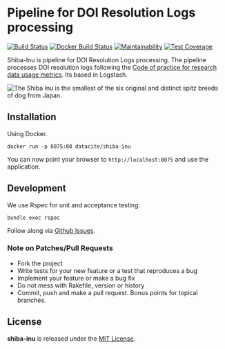 # Pipeline for DOI Resolution Logs processing

[![Build Status](https://travis-ci.org/datacite/shiba-inu.svg?branch=master)](https://travis-ci.org/datacite/shiba-inu) [![Docker Build Status](https://img.shields.io/docker/build/datacite/shiba-inu.svg)](https://hub.docker.com/r/datacite/shiba-inu/) [![Maintainability](https://api.codeclimate.com/v1/badges/a0d15834af2cdc24e22f/maintainability)](https://codeclimate.com/github/datacite/shiba-inu/maintainability) [![Test Coverage](https://api.codeclimate.com/v1/badges/a0d15834af2cdc24e22f/test_coverage)](https://codeclimate.com/github/datacite/shiba-inu/test_coverage)


Shiba-Inu is pipeline for DOI Resolution Logs processing. The pipeline processes DOI resolution logs following the [Code of practice for research data usage metrics](https://doi.org/10.7287/peerj.preprints.26505v1). Its based in Logstash.


![The Shiba Inu is the smallest of the six original and distinct spitz breeds of dog from Japan.]("http://i.dailymail.co.uk/i/pix/2014/07/02/1404315035597_wps_7_PIC_BY_SHINJIRO_ONO_CATER.jpg")


## Installation

Using Docker.

```
docker run -p 8075:80 datacite/shiba-inu
```

You can now point your browser to `http://localhost:8075` and use the application.


## Development

We use Rspec for unit and acceptance testing:

```
bundle exec rspec
```

Follow along via [Github Issues](https://github.com/datacite/shiba-inu/issues).

### Note on Patches/Pull Requests

* Fork the project
* Write tests for your new feature or a test that reproduces a bug
* Implement your feature or make a bug fix
* Do not mess with Rakefile, version or history
* Commit, push and make a pull request. Bonus points for topical branches.

## License
**shiba-inu** is released under the [MIT License](https://github.com/datacite/shiba-inu/blob/master/LICENSE).

